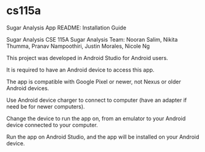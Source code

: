 # cs115a
Sugar Analysis App
README: Installation Guide

Sugar Analysis
CSE 115A Sugar Analysis Team:
Nooran Salim, Nikita Thumma, Pranav Nampoothiri, Justin Morales, Nicole Ng

This project was developed in Android Studio for Android users.

It is required to have an Android device to access this app.

The app is compatible with Google Pixel or newer, not Nexus or older Android devices.

Use Android device charger to connect to computer (have an adapter if need be for newer computers).

Change the device to run the app on, from an emulator to your Android device connected to your computer.

Run the app on Android Studio, and the app will be installed on your Android device.
